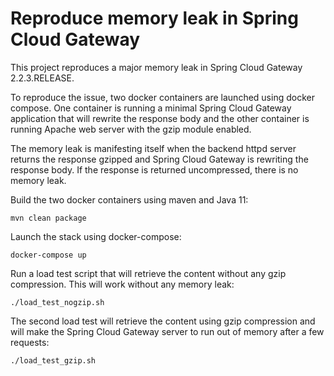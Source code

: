 # Reproduce memory leak in Spring Cloud Gateway

This project reproduces a major memory leak in Spring Cloud Gateway 2.2.3.RELEASE.

To reproduce the issue, two docker containers are launched using docker compose. One container
is running a minimal Spring Cloud Gateway application that will rewrite the response body
and the other container is running Apache web server with the gzip module enabled.

The memory leak is manifesting itself when the backend httpd server returns the response gzipped and
Spring Cloud Gateway is rewriting the response body. If the response is returned uncompressed, there
is no memory leak.

Build the two docker containers using maven and Java 11:

    mvn clean package

Launch the stack using docker-compose:

    docker-compose up

Run a load test script that will retrieve the content without any gzip compression. This will work
without any memory leak:

    ./load_test_nogzip.sh

The second load test will retrieve the content using gzip compression and will make the Spring Cloud Gateway
server to run out of memory after a few requests:

    ./load_test_gzip.sh
